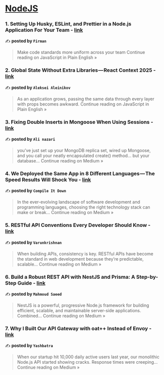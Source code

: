 
<h1><a href=https://medium.com/tag/nodejs/recommended target="_blank" rel="noopener noreferrer">NodeJS</a></h1>
<h3>1. Setting Up Husky, ESLint, and Prettier in a Node.js Application For Your Team - <a href="https://javascript.plainenglish.io/setting-up-husky-eslint-and-prettier-in-a-node-js-application-for-your-team-64eecfacd895?source=rss------nodejs-5" target="_blank" rel="noopener noreferrer">link</a></h3>

✍️ **posted by `Firman`**

<blockquote>Make code standards more uniform across your team
Continue reading on JavaScript in Plain English »</blockquote>

<h3>2. Global State Without Extra Libraries — React Context 2025 - <a href="https://javascript.plainenglish.io/global-state-without-extra-libraries-react-context-2025-e1222da53c19?source=rss------nodejs-5" target="_blank" rel="noopener noreferrer">link</a></h3>

✍️ **posted by `Aleksei Aleinikov`**

<blockquote>As an application grows, passing the same data through every layer with props becomes awkward.
Continue reading on JavaScript in Plain English »</blockquote>

<h3>3. Fixing Double Inserts in Mongoose When Using Sessions - <a href="https://medium.com/@backendwithali/fixing-double-inserts-in-mongoose-when-using-sessions-b6a069f31a4d?source=rss------nodejs-5" target="_blank" rel="noopener noreferrer">link</a></h3>

✍️ **posted by `Ali nazari`**

<blockquote>you’ve just set up your MongoDB replica set, wired up Mongoose, and you call your neatly encapsulated create() method… but your database…
Continue reading on Medium »</blockquote>

<h3>4. We Deployed the Same App in 8 Different Languages — The Speed Results Will Shock You - <a href="https://medium.com/@yewang222/we-deployed-the-same-app-in-8-different-languages-the-speed-results-will-shock-you-e9f2566638a4?source=rss------nodejs-5" target="_blank" rel="noopener noreferrer">link</a></h3>

✍️ **posted by `Compile It Down`**

<blockquote>In the ever-evolving landscape of software development and programming languages, choosing the right technology stack can make or break…
Continue reading on Medium »</blockquote>

<h3>5. RESTful API Conventions Every Developer Should Know - <a href="https://medium.com/@varunkrishnan0001/restful-api-conventions-every-developer-should-know-772c0c3c1449?source=rss------nodejs-5" target="_blank" rel="noopener noreferrer">link</a></h3>

✍️ **posted by `Varunkrishnan`**

<blockquote>When building APIs, consistency is key. RESTful APIs have become the standard in web development because they’re predictable, scalable…
Continue reading on Medium »</blockquote>

<h3>6. Build a Robust REST API with NestJS and Prisma: A Step-by-Step Guide - <a href="https://mahmoud-saeed.medium.com/build-a-robust-rest-api-with-nestjs-and-prisma-a-step-by-step-guide-0dfeb99abfde?source=rss------nodejs-5" target="_blank" rel="noopener noreferrer">link</a></h3>

✍️ **posted by `Mahmoud Saeed`**

<blockquote>NestJS is a powerful, progressive Node.js framework for building efficient, scalable, and maintainable server-side applications. Combined…
Continue reading on Medium »</blockquote>

<h3>7. Why I Built Our API Gateway with oat++ Instead of Envoy - <a href="https://medium.com/@yashbatra11111/why-i-built-our-api-gateway-with-oat-instead-of-envoy-87f993d7be45?source=rss------nodejs-5" target="_blank" rel="noopener noreferrer">link</a></h3>

✍️ **posted by `Yashbatra`**

<blockquote>When our startup hit 10,000 daily active users last year, our monolithic Node.js API started showing cracks. Response times were creeping…
Continue reading on Medium »</blockquote>

